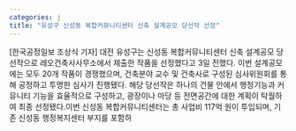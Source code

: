 ```yaml
---
categories: j
title: "유성구 신성동 복합커뮤니티센터 신축 설계공모 당선작 선정"
---
```

[한국공정일보 조상식 기자] 대전 유성구는 신성동 복합커뮤니티센터 신축 설계공모 당선작으로 레오건축사사무소에서 제출한 작품을 선정했다고 3일 전했다. 이번 설계공모에는 모두 20개 작품이 경쟁했으며, 건축분야 교수 및 건축사로 구성된 심사위원회를 통해 공정하고 투명한 심사가 진행됐다. 해당 당선작은 하나의 건물 안에서 행정기능과 커뮤니티 기능을 효율적으로 구성하고, 광장이나 마당 등 전면공간에 대한 계획이 탁월하여 최종 선정됐다.이번 신성동 복합커뮤니티센터는 총 사업비 117억 원이 투입되며, 기존 신성동 행정복지센터 부지를 포함하